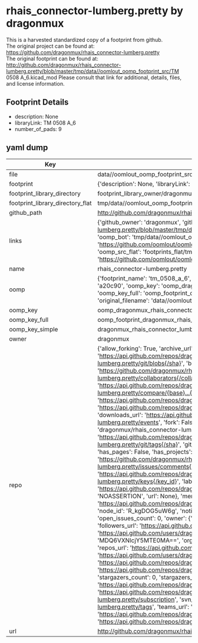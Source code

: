 # rhais_connector-lumberg.pretty by dragonmux  
This is a harvested standardized copy of a footprint from github.  
The original project can be found at:  
https://github.com/dragonmux/rhais_connector-lumberg.pretty  
The original footprint can be found at:
http://github.com/dragonmux/rhais_connector-lumberg.pretty/blob/master/tmp/data//oomlout_oomp_footprint_src/TM 0508 A_6.kicad_mod
Please consult that link for additional, details, files, and license information.  
## Footprint Details
* description: None  
* libraryLink: TM 0508 A_6  
* number_of_pads: 9  
## yaml dump  
| Key | Value |  
| --- | --- |  
| file | data//oomlout_oomp_footprint_src/rhais_connector-lumberg.pretty/TM 0508 A_6.kicad_mod |  
| footprint | {'description': None, 'libraryLink': 'TM 0508 A_6', 'number_of_pads': 9} |  
| footprint_library_directory | footprint_library_owner/dragonmux_rhais_connector-lumberg.pretty |  
| footprint_library_directory_flat | tmp/data//oomlout_oomp_footprint_src/footprints_flat/dragonmux_rhais_connector_lumberg_tm_0508_a_6/working |  
| github_path | http://github.com/dragonmux/rhais_connector-lumberg.pretty/blob/master/tmp/data//oomlout_oomp_footprint_src/TM 0508 A_6.kicad_mod |  
| links | {'github_owner': 'dragonmux', 'github_repo_name': 'rhais_connector-lumberg.pretty', 'github_src': 'http://github.com/dragonmux/rhais_connector-lumberg.pretty/blob/master/tmp/data//oomlout_oomp_footprint_src/TM 0508 A_6.kicad_mod', 'github_src_repo': 'https://github.com/dragonmux/rhais_connector-lumberg.pretty', 'oomp_bot': 'tmp/data//oomlout_oomp_footprint_src/footprints/dragonmux_rhais_connector_lumberg_tm_0508_a_6/working', 'oomp_bot_github': 'https://github.com/oomlout/oomlout_oomp_footprint_bot/tree/main/tmp/data//oomlout_oomp_footprint_src/footprints/dragonmux_rhais_connector_lumberg_tm_0508_a_6/working', 'oomp_src_flat': 'footprints_flat/tmp/data//oomlout_oomp_footprint_src/footprints_flat/dragonmux_rhais_connector_lumberg_tm_0508_a_6/working', 'oomp_src_flat_github': 'https://github.com/oomlout/oomlout_oomp_footprint_src/tree/main/tmp/data//oomlout_oomp_footprint_src/footprints_flat/dragonmux_rhais_connector_lumberg_tm_0508_a_6/working'} |  
| name | rhais_connector-lumberg.pretty |  
| oomp | {'footprint_name': 'tm_0508_a_6', 'library_name': 'rhais_connector_lumberg', 'md5': 'a20c90901c5d1583d9a706d94bc1b541', 'md5_10': 'a20c90901c', 'md5_5': 'a20c9', 'md5_6': 'a20c90', 'oomp_key': 'oomp_dragonmux_rhais_connector_lumberg_tm_0508_a_6', 'oomp_key_extra': 'oomp_footprint_dragonmux_rhais_connector_lumberg_tm_0508_a_6', 'oomp_key_full': 'oomp_footprint_dragonmux_rhais_connector_lumberg_tm_0508_a_6_a20c90', 'oomp_key_simple': 'dragonmux_rhais_connector_lumberg_tm_0508_a_6', 'original_filename': 'data//oomlout_oomp_footprint_src/rhais_connector-lumberg.pretty/TM 0508 A_6.kicad_mod', 'owner_name': 'dragonmux'} |  
| oomp_key | oomp_dragonmux_rhais_connector_lumberg_tm_0508_a_6 |  
| oomp_key_full | oomp_footprint_dragonmux_rhais_connector_lumberg_tm_0508_a_6 |  
| oomp_key_simple | dragonmux_rhais_connector_lumberg_tm_0508_a_6 |  
| owner | dragonmux |  
| repo | {'allow_forking': True, 'archive_url': 'https://api.github.com/repos/dragonmux/rhais_connector-lumberg.pretty/{archive_format}{/ref}', 'archived': False, 'assignees_url': 'https://api.github.com/repos/dragonmux/rhais_connector-lumberg.pretty/assignees{/user}', 'blobs_url': 'https://api.github.com/repos/dragonmux/rhais_connector-lumberg.pretty/git/blobs{/sha}', 'branches_url': 'https://api.github.com/repos/dragonmux/rhais_connector-lumberg.pretty/branches{/branch}', 'clone_url': 'https://github.com/dragonmux/rhais_connector-lumberg.pretty.git', 'collaborators_url': 'https://api.github.com/repos/dragonmux/rhais_connector-lumberg.pretty/collaborators{/collaborator}', 'comments_url': 'https://api.github.com/repos/dragonmux/rhais_connector-lumberg.pretty/comments{/number}', 'commits_url': 'https://api.github.com/repos/dragonmux/rhais_connector-lumberg.pretty/commits{/sha}', 'compare_url': 'https://api.github.com/repos/dragonmux/rhais_connector-lumberg.pretty/compare/{base}...{head}', 'contents_url': 'https://api.github.com/repos/dragonmux/rhais_connector-lumberg.pretty/contents/{+path}', 'contributors_url': 'https://api.github.com/repos/dragonmux/rhais_connector-lumberg.pretty/contributors', 'created_at': '2022-02-24T14:35:09Z', 'default_branch': 'main', 'deployments_url': 'https://api.github.com/repos/dragonmux/rhais_connector-lumberg.pretty/deployments', 'description': "DX-MON's Lumberg connector footprints KiCad library", 'disabled': False, 'downloads_url': 'https://api.github.com/repos/dragonmux/rhais_connector-lumberg.pretty/downloads', 'events_url': 'https://api.github.com/repos/dragonmux/rhais_connector-lumberg.pretty/events', 'fork': False, 'forks': 0, 'forks_count': 0, 'forks_url': 'https://api.github.com/repos/dragonmux/rhais_connector-lumberg.pretty/forks', 'full_name': 'dragonmux/rhais_connector-lumberg.pretty', 'git_commits_url': 'https://api.github.com/repos/dragonmux/rhais_connector-lumberg.pretty/git/commits{/sha}', 'git_refs_url': 'https://api.github.com/repos/dragonmux/rhais_connector-lumberg.pretty/git/refs{/sha}', 'git_tags_url': 'https://api.github.com/repos/dragonmux/rhais_connector-lumberg.pretty/git/tags{/sha}', 'git_url': 'git://github.com/dragonmux/rhais_connector-lumberg.pretty.git', 'has_discussions': False, 'has_downloads': True, 'has_issues': True, 'has_pages': False, 'has_projects': True, 'has_wiki': True, 'homepage': None, 'hooks_url': 'https://api.github.com/repos/dragonmux/rhais_connector-lumberg.pretty/hooks', 'html_url': 'https://github.com/dragonmux/rhais_connector-lumberg.pretty', 'id': 463181546, 'is_template': False, 'issue_comment_url': 'https://api.github.com/repos/dragonmux/rhais_connector-lumberg.pretty/issues/comments{/number}', 'issue_events_url': 'https://api.github.com/repos/dragonmux/rhais_connector-lumberg.pretty/issues/events{/number}', 'issues_url': 'https://api.github.com/repos/dragonmux/rhais_connector-lumberg.pretty/issues{/number}', 'keys_url': 'https://api.github.com/repos/dragonmux/rhais_connector-lumberg.pretty/keys{/key_id}', 'labels_url': 'https://api.github.com/repos/dragonmux/rhais_connector-lumberg.pretty/labels{/name}', 'language': None, 'languages_url': 'https://api.github.com/repos/dragonmux/rhais_connector-lumberg.pretty/languages', 'license': {'key': 'other', 'name': 'Other', 'node_id': 'MDc6TGljZW5zZTA=', 'spdx_id': 'NOASSERTION', 'url': None}, 'merges_url': 'https://api.github.com/repos/dragonmux/rhais_connector-lumberg.pretty/merges', 'milestones_url': 'https://api.github.com/repos/dragonmux/rhais_connector-lumberg.pretty/milestones{/number}', 'mirror_url': None, 'name': 'rhais_connector-lumberg.pretty', 'network_count': 0, 'node_id': 'R_kgDOG5uW6g', 'notifications_url': 'https://api.github.com/repos/dragonmux/rhais_connector-lumberg.pretty/notifications{?since,all,participating}', 'open_issues': 0, 'open_issues_count': 0, 'owner': {'avatar_url': 'https://avatars.githubusercontent.com/u/691140?v=4', 'events_url': 'https://api.github.com/users/dragonmux/events{/privacy}', 'followers_url': 'https://api.github.com/users/dragonmux/followers', 'following_url': 'https://api.github.com/users/dragonmux/following{/other_user}', 'gists_url': 'https://api.github.com/users/dragonmux/gists{/gist_id}', 'gravatar_id': '', 'html_url': 'https://github.com/dragonmux', 'id': 691140, 'login': 'dragonmux', 'node_id': 'MDQ6VXNlcjY5MTE0MA==', 'organizations_url': 'https://api.github.com/users/dragonmux/orgs', 'received_events_url': 'https://api.github.com/users/dragonmux/received_events', 'repos_url': 'https://api.github.com/users/dragonmux/repos', 'site_admin': False, 'starred_url': 'https://api.github.com/users/dragonmux/starred{/owner}{/repo}', 'subscriptions_url': 'https://api.github.com/users/dragonmux/subscriptions', 'type': 'User', 'url': 'https://api.github.com/users/dragonmux'}, 'private': False, 'pulls_url': 'https://api.github.com/repos/dragonmux/rhais_connector-lumberg.pretty/pulls{/number}', 'pushed_at': '2022-02-24T14:37:02Z', 'releases_url': 'https://api.github.com/repos/dragonmux/rhais_connector-lumberg.pretty/releases{/id}', 'size': 13, 'ssh_url': 'git@github.com:dragonmux/rhais_connector-lumberg.pretty.git', 'stargazers_count': 0, 'stargazers_url': 'https://api.github.com/repos/dragonmux/rhais_connector-lumberg.pretty/stargazers', 'statuses_url': 'https://api.github.com/repos/dragonmux/rhais_connector-lumberg.pretty/statuses/{sha}', 'subscribers_count': 1, 'subscribers_url': 'https://api.github.com/repos/dragonmux/rhais_connector-lumberg.pretty/subscribers', 'subscription_url': 'https://api.github.com/repos/dragonmux/rhais_connector-lumberg.pretty/subscription', 'svn_url': 'https://github.com/dragonmux/rhais_connector-lumberg.pretty', 'tags_url': 'https://api.github.com/repos/dragonmux/rhais_connector-lumberg.pretty/tags', 'teams_url': 'https://api.github.com/repos/dragonmux/rhais_connector-lumberg.pretty/teams', 'temp_clone_token': None, 'topics': [], 'trees_url': 'https://api.github.com/repos/dragonmux/rhais_connector-lumberg.pretty/git/trees{/sha}', 'updated_at': '2022-02-24T14:35:09Z', 'url': 'https://api.github.com/repos/dragonmux/rhais_connector-lumberg.pretty', 'visibility': 'public', 'watchers': 0, 'watchers_count': 0, 'web_commit_signoff_required': False} |  
| url | http://github.com/dragonmux/rhais_connector-lumberg.pretty |  

